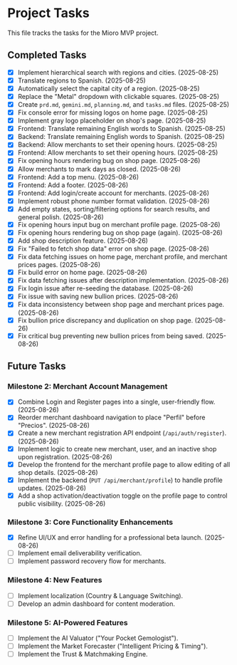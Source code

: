 # Project Tasks

This file tracks the tasks for the Mioro MVP project.

## Completed Tasks

- [x] Implement hierarchical search with regions and cities. (2025-08-25)
- [x] Translate regions to Spanish. (2025-08-25)
- [x] Automatically select the capital city of a region. (2025-08-25)
- [x] Replace the "Metal" dropdown with clickable squares. (2025-08-25)
- [x] Create `prd.md`, `gemini.md`, `planning.md`, and `tasks.md` files. (2025-08-25)
- [x] Fix console error for missing logos on home page. (2025-08-25)
- [x] Implement gray logo placeholder on shop's page. (2025-08-25)
- [x] Frontend: Translate remaining English words to Spanish. (2025-08-25)
- [x] Backend: Translate remaining English words to Spanish. (2025-08-25)
- [x] Backend: Allow merchants to set their opening hours. (2025-08-25)
- [x] Frontend: Allow merchants to set their opening hours. (2025-08-25)
- [x] Fix opening hours rendering bug on shop page. (2025-08-26)
- [x] Allow merchants to mark days as closed. (2025-08-26)
- [x] Frontend: Add a top menu. (2025-08-26)
- [x] Frontend: Add a footer. (2025-08-26)
- [x] Frontend: Add login/create account for merchants. (2025-08-26)
- [x] Implement robust phone number format validation. (2025-08-26)
- [x] Add empty states, sorting/filtering options for search results, and general polish. (2025-08-26)
- [x] Fix opening hours input bug on merchant profile page. (2025-08-26)
- [x] Fix opening hours rendering bug on shop page (again). (2025-08-26)
- [x] Add shop description feature. (2025-08-26)
- [x] Fix "Failed to fetch shop data" error on shop page. (2025-08-26)
- [x] Fix data fetching issues on home page, merchant profile, and merchant prices pages. (2025-08-26)
- [x] Fix build error on home page. (2025-08-26)
- [x] Fix data fetching issues after description implementation. (2025-08-26)
- [x] Fix login issue after re-seeding the database. (2025-08-26)
- [x] Fix issue with saving new bullion prices. (2025-08-26)
- [x] Fix data inconsistency between shop page and merchant prices page. (2025-08-26)
- [x] Fix bullion price discrepancy and duplication on shop page. (2025-08-26)
- [x] Fix critical bug preventing new bullion prices from being saved. (2025-08-26)

## Future Tasks

### Milestone 2: Merchant Account Management

- [x] Combine Login and Register pages into a single, user-friendly flow. (2025-08-26)
- [x] Reorder merchant dashboard navigation to place "Perfil" before "Precios". (2025-08-26)
- [x] Create a new merchant registration API endpoint (`/api/auth/register`). (2025-08-26)
- [x] Implement logic to create new merchant, user, and an inactive shop upon registration. (2025-08-26)
- [x] Develop the frontend for the merchant profile page to allow editing of all shop details. (2025-08-26)
- [x] Implement the backend (`PUT /api/merchant/profile`) to handle profile updates. (2025-08-26)
- [x] Add a shop activation/deactivation toggle on the profile page to control public visibility. (2025-08-26)

### Milestone 3: Core Functionality Enhancements

- [x] Refine UI/UX and error handling for a professional beta launch. (2025-08-26)
- [ ] Implement email deliverability verification.
- [ ] Implement password recovery flow for merchants.

### Milestone 4: New Features

- [ ] Implement localization (Country & Language Switching).
- [ ] Develop an admin dashboard for content moderation.

### Milestone 5: AI-Powered Features

- [ ] Implement the AI Valuator ("Your Pocket Gemologist").
- [ ] Implement the Market Forecaster ("Intelligent Pricing & Timing").
- [ ] Implement the Trust & Matchmaking Engine.